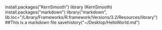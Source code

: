 install.packages("KernSmooth")
library (KernSmooth)
install.packages("markdown")
library("markdown", lib.loc="/Library/Frameworks/R.framework/Versions/3.2/Resources/library")
##This is a markdown  file
savehistory("~/Desktop/HelloWorld.md")
